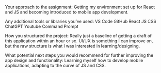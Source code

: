 Your approach to the assignment: 
Getting my environment set up for React and JS and becoming introduced to mobile app development.

Any additional tools or libraries you’ve used:
VS Code
GitHub
React
JS
CSS
ChatGPT
Youtube
Command Prompt

How you structured the project:
Really just a baseline of getting a draft of this application within an hour or so. UI/UX is something I can improve on, but the raw structure is what I was interested in learning/designing.


What potential next steps you would recommend for further improving the app design and functionality:
Learning myself how to develop mobile applications, adapting to the curve of JS and CSS. 
